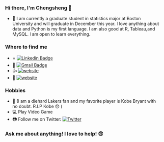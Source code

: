 ### Hi there, I'm Chengsheng 👋 
* 🌱  I am currently a graduate student in statistics major at Boston University and will graduate in December this year. I love anything about data and Python is         my first language. I am also good at R, Tableau,and MySQL. I am open to learn everything. 
 ### Where to find me 
  * :star:    [![Linkedin Badge](https://img.shields.io/badge/-ChengshengDeng-blue?style=flat-square&logo=Linkedin&logoColor=white&link=https://www.linkedin.com/in/ChengshengDeng/)](https://linkedin.com/in/ChengshengDeng) 
  * :e-mail:  [![Gmail Badge](https://img.shields.io/badge/-dylanden@bu.edu-c14438?style=flat-square&logo=Gmail&logoColor=white&link=mailto:dylanden@bu.edu)](mailto:dylanden@bu.edu) 
  * :+1:     [![website](https://img.shields.io/badge/https://dengchengsheng.netlify.com/-3693F3?style=flat-square&logo=icloud&logoColor=white)](https://dengchengsheng.netlify.com/) 
  * :iphone: [![website](https://img.shields.io/badge/https://dylanphotogallery.netlify.app/-3693F3?style=flat-square&logo=icloud&logoColor=white)](https://dylanphotogallery.netlify.app/) 
  ### Hobbies 
  *  :basketball: (I am a diehard Lakers fan and my favorite player is Kobe Bryant with no doubt. R.I.P Kobe :disappointed: ) 
  *  :computer:   Play Video Game 
  *  :camera:     Follow me on Twitter: [![Twitter](https://img.shields.io/badge/@KingDylanDeng-1DA1F2?style=flat-square&logo=twitter&logoColor=white)](https://twitter.com/KingDylanDeng) 
  ### Ask me about anything! I love to help! :sunglasses:  
